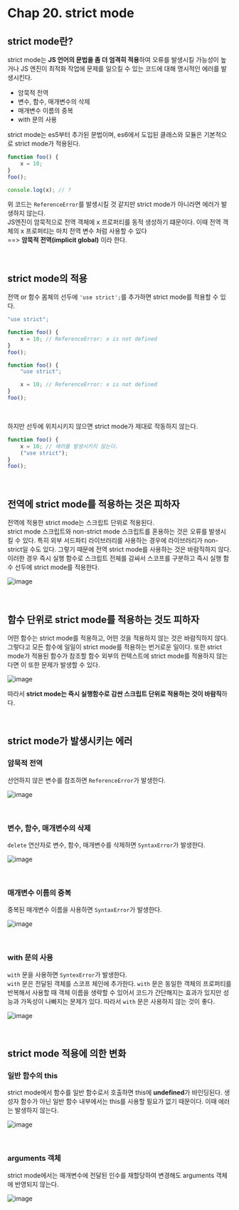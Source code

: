# Chap 20. strict mode

## strict mode란?

strict mode는 **JS 언어의 문법을 좀 더 엄격히 적용**하여 오류를 발생시킬 가능성이 높거나 JS 엔진이 최적화 작업에 문제를 일으킬 수 있는 코드에 대해 명시적인 에러를 발생시킨다.

-   암묵적 전역
-   변수, 함수, 매개변수의 삭제
-   매개변수 이름의 중복
-   with 문의 사용

strict mode는 es5부터 추가된 문법이며, es6에서 도입된 클래스와 모듈은 기본적으로 strict mode가 적용된다.

```js
function foo() {
    x = 10;
}
foo();

console.log(x); // ?
```

위 코드는 `ReferenceError`를 발생시킬 것 같지만 strict mode가 아니라면 에러가 발생하지 않는다.  
JS엔진이 암묵적으로 전역 객체에 x 프로퍼티를 동적 생성하기 떄문이다. 이때 전역 객체의 x 프로퍼티는 마치 전역 변수 처럼 사용할 수 있다  
==> **암묵적 전역(implicit global)** 이라 한다.

<br/>

## strict mode의 적용

전역 or 함수 몸체의 선두에 `'use strict';`를 추가하면 strict mode를 적용할 수 있다.

```js
"use strict";

function foo() {
    x = 10; // ReferenceError: x is not defined
}
foo();
```

```js
function foo() {
    "use strict";

    x = 10; // ReferenceError: x is not defined
}
foo();
```

<br/>

하지만 선두에 위치시키지 않으면 strict mode가 제대로 작동하지 않는다.

```js
function foo() {
    x = 10; // 에러를 발생시키지 않는다.
    ("use strict");
}
foo();
```

<br/>

## 전역에 strict mode를 적용하는 것은 피하자

전역에 적용한 strict mode는 스크립트 단위로 적용된다.  
strict mode 스크립트와 non-strict mode 스크립트를 혼용하는 것은 오류를 발생시킬 수 있다. 특히 외부 서드파티 라이브러리를 사용하는 경우에 라이브러리가 non-strict일 수도 있다. 그렇기 때문에 전역 strict mode를 사용하는 것은 바람직하지 않다. 이러한 경우 즉시 실행 함수로 스크립트 전체를 감싸서 스코프를 구분하고 즉시 실행 함수 선두에 strict mode를 적용한다.

![image](https://github.com/dooli1971039/Algorithm/assets/70802352/86480f4a-14a7-449f-8d7a-85c98f942a5c)

<br/>

## 함수 단위로 strict mode를 적용하는 것도 피하자

어떤 함수는 strict mode를 적용하고, 어떤 것을 적용하지 않는 것은 바람직하지 않다. 그렇다고 모든 함수에 일일이 strict mode를 적용하는 번거로운 일이다. 또한 strict mode가 적용된 함수가 참조할 함수 외부의 컨텍스트에 strict mode를 적용하지 않는다면 이 또한 문제가 발생할 수 있다.

![image](https://github.com/dooli1971039/Algorithm/assets/70802352/40d27aa7-035b-4089-9327-edeccc969f23)

따라서 **strict mode는 즉시 실행함수로 감싼 스크립트 단위로 적용하는 것이 바람직**하다.

<br/>

## strict mode가 발생시키는 에러

### 암묵적 전역

선언하지 않은 변수를 참조하면 `ReferenceError`가 발생한다.

![image](https://github.com/dooli1971039/Algorithm/assets/70802352/10996b74-4864-4044-9678-f1b10594df0b)

<br/>

### 변수, 함수, 매개변수의 삭제

`delete` 연산자로 변수, 함수, 매개변수를 삭제하면 `SyntaxError`가 발생한다.

![image](https://github.com/dooli1971039/Algorithm/assets/70802352/bab97c83-8eb9-460f-93c0-9ef9ad13c873)

<br/>

### 매개변수 이름의 중복

중복된 매개변수 이름을 사용하면 `SyntaxError`가 발생한다.

![image](https://github.com/dooli1971039/Algorithm/assets/70802352/50cb3be7-5467-4bef-a487-259fc0b3b4f2)

<br/>

### with 문의 사용

`with` 문을 사용하면 `SyntexError`가 발생한다.  
`with` 문은 전달된 객체를 스코프 체인에 추가한다. `with` 문은 동일한 객체의 프로퍼티를 반복해서 사용할 때 객체 이름을 생략할 수 있어서 코드가 간단해지는 효과가 있지만 성능과 가독성이 나빠지는 문제가 있다. 따라서 `with` 문은 사용하지 않는 것이 좋다.

![image](https://github.com/dooli1971039/Algorithm/assets/70802352/246c5cf0-4cd7-48d0-b890-af8fa5b8f2f5)

<br/>

## strict mode 적용에 의한 변화

### 일반 함수의 this

strict mode에서 함수를 일반 함수로서 호출하면 this에 **undefined**가 바인딩된다. 생성자 함수가 아닌 일반 함수 내부에서는 this를 사용할 필요가 없기 때문이다. 이때 에러는 발생하지 않는다.

![image](https://github.com/dooli1971039/Algorithm/assets/70802352/98200450-1e20-4586-b0ea-6b6771222009)

<br/>

### arguments 객체

strict mode에서는 매개변수에 전달된 인수를 재할당하여 변경해도 arguments 객체에 반영되지 않는다.

![image](https://github.com/dooli1971039/Algorithm/assets/70802352/d002f2d1-b5f3-4173-bffe-de4c6b548c07)
